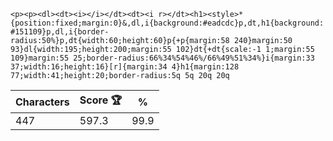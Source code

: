 `<p><p><dl><dt><i></i></dt><dt><i r></dt><h1><style>*{position:fixed;margin:0}&,dl,i{background:#eadcdc}p,dt,h1{background:#151109}p,dl,i{border-radius:50%}p,dt{width:60;height:60}p{+p{margin:58 240}margin:50 93}dl{width:195;height:200;margin:55 102}dt{+dt{scale:-1 1;margin:55 109}margin:55 25;border-radius:66%34%54%46%/66%49%51%34%}i{margin:33 37;width:16;height:16}[r]{margin:34 4}h1{margin:128 77;width:41;height:20;border-radius:5q 5q 20q 20q`

| Characters | Score 🏆 | %    |
| ---------- | -------- | ---- |
| 447        | 597.3    | 99.9 |
